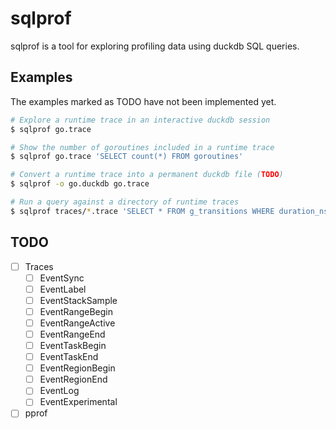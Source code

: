 # sqlprof

sqlprof is a tool for exploring profiling data using duckdb SQL queries.

## Examples

The examples marked as TODO have not been implemented yet.

``` bash
# Explore a runtime trace in an interactive duckdb session
$ sqlprof go.trace

# Show the number of goroutines included in a runtime trace
$ sqlprof go.trace 'SELECT count(*) FROM goroutines'

# Convert a runtime trace into a permanent duckdb file (TODO)
$ sqlprof -o go.duckdb go.trace

# Run a query against a directory of runtime traces
$ sqlprof traces/*.trace 'SELECT * FROM g_transitions WHERE duration_ns > 50e6'
```

## TODO

- [ ] Traces
    - [ ] EventSync
    - [ ] EventLabel
    - [ ] EventStackSample
    - [ ] EventRangeBegin
    - [ ] EventRangeActive
    - [ ] EventRangeEnd
    - [ ] EventTaskBegin
    - [ ] EventTaskEnd
    - [ ] EventRegionBegin
    - [ ] EventRegionEnd
    - [ ] EventLog
    - [ ] EventExperimental
- [ ] pprof